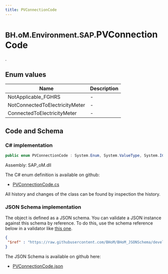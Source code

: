 ```yaml
---
title: PVConnectionCode
---
```


# <small>BH.oM.Environment.SAP.</small>**PVConnectionCode**

.

## Enum values

| Name            | Description                                                    |
|-----------------|----------------------------------------------------------------|
| NotApplicable_FGHRS |  -  |
| NotConnectedToElectricityMeter |  -  |
| ConnectedToElectricityMeter |  -  |


## Code and Schema

### C# implementation

``` C# title="C#"
public enum PVConnectionCode : System.Enum, System.ValueType, System.IComparable, System.ISpanFormattable, System.IFormattable, System.IConvertible
```

Assembly: SAP_oM.dll

The C# enum definition is available on github:

- [PVConnectionCode.cs](https://github.com/BHoM/SAP_Toolkit/blob/develop/SAP_oM/Enums\PVConnectionCode.cs)

All history and changes of the class can be found by inspection the history.
### JSON Schema implementation

The object is defined as a JSON schema. You can validate a JSON instance against this schema by reference. To do this, use the schema reference below in a validator like [this one](https://www.jsonschemavalidator.net/).

``` json title="JSON Schema"
{
 "$ref" : "https://raw.githubusercontent.com/BHoM/BHoM_JSONSchema/develop/SAP_oM/SAP/PVConnectionCode.json"
}
```

The JSON Schema is available on github here:

- [PVConnectionCode.json](https://github.com/BHoM/BHoM_JSONSchema/blob/develop/SAP_oM/SAP/PVConnectionCode.json)
